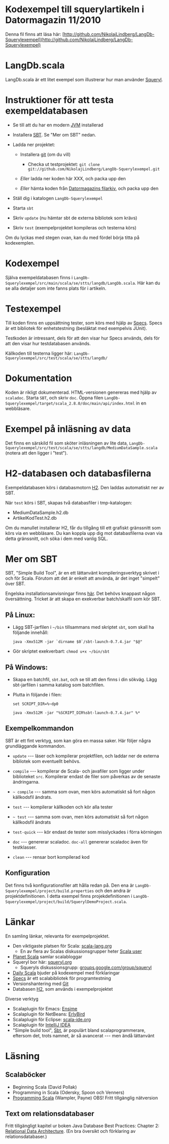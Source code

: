 # Kodexempel till squerylartikeln i Datormagazin 11/2010

Denna fil finns att läsa här:
[http://github.com/NikolajLindberg/LangDb-Squerylexempel](http://github.com/NikolajLindberg/LangDb-Squerylexempel)


# LangDb.scala 

LangDb.scala är ett litet exempel som illustrerar hur man
använder [Squeryl](http://squeryl.org).


# Instruktioner för att testa exempeldatabasen


* Se till att du har en modern [JVM](http://java.com) installerad
 
* Installera [SBT](http://code.google.com/p/simple-build-tool/). Se "Mer om SBT" nedan.

* Ladda ner projektet:
  * Installera [git](http://git-scm.com/) (om du vill)

      * Checka ut testprojektet: 
          ```git clone git://github.com/NikolajLindberg/LangDb-Squerylexempel.git```

  * _Eller_ ladda ner koden här XXX, och packa upp den
 
  * _Eller_ hämta koden från [Datormagazins filarkiv](http://www.datormagazin.se/filer/), och packa upp den

* Ställ dig i katalogen `LangDb-Squerylexempel`
* Starta `sbt`
* Skriv `update` (nu hämtar sbt de externa bibliotek som krävs)
* Skriv `test` (exempelprojektet kompileras och testerna körs)

Om du lyckas med stegen ovan, kan du med fördel börja titta på
kodexemplen.


# Kodexempel

Själva exempeldatabasen finns i
`LangDb-Squerylexempel/src/main/scala/se/stts/langdb/LangDb.scala`. Här
kan du se alla detaljer som inte fanns plats för i artikeln.


# Testexempel

Till koden finns en uppsättning tester, som körs med hjälp av
[Specs](http://code.google.com/p/specs/). Specs är ett bibliotek för
enhetstestning (besläktat med exempelvis JUnit). 

Testkoden är intressant, dels för att den visar hur Specs används,
dels för att den visar hur testdatabasen används.

Källkoden till testerna ligger här:
`LangDb-Squerylexempel/src/test/scala/se/stts/langdb/`


# Dokumentation 

Koden är rikligt dokumenterad. HTML-versionen genereras med hjälp av
`scaladoc`. Starta `SBT`, och skriv `doc`. Öppna filen
`LangDb-Squerylexempel/target/scala_2.8.0/doc/main/api/index.html` in en webbläsare.


# Exempel på inläsning av data

Det finns en särskild fil som sköter inläsningen av lite data,
`LangDb-Squerylexempel/src/test/scala/se/stts/langdb/MediumDataSample.scala`
(notera att den ligger i "test").


# H2-databasen och databasfilerna

Exempeldatabasen körs i databasmotorn
[H2](http://www.h2database.com/html/main.html). Den laddas automatiskt
ner av SBT.

När `test` körs i SBT, skapas två databasfiler i tmp-katalogen:

* MediumDataSample.h2.db
* ArtikelKodTest.h2.db

Om du manullet installerar H2, får du tillgång till ett grafiskt
gränssnitt som körs via en webbläsare. Du kan koppla upp dig mot
databasfilerna ovan via detta gränssnitt, och söka i dem med vanlig
SQL.


# Mer om SBT

SBT, "Simple Build Tool", är en ett lättanvänt kompileringsverktyg
skrivet i och för Scala. Förutom att det är enkelt att använda, är det
inget "simpelt" över SBT.

Engelska installationsanvisningar finns
[här](http://code.google.com/p/simple-build-tool/wiki/Setup). Det
behövs knappast någon översättning. Tricket är att skapa en exekverbar
batch/skalfil som kör SBT.

## På Linux: 

* Lägg SBT-jarfilen i `~/bin` tillsammans med skriptet `sbt`, som skall
   ha följande innehåll:

    ```java -Xmx512M -jar `dirname $0`/sbt-launch-0.7.4.jar "$@"```

* Gör skriptet exekverbart: `chmod u+x ~/bin/sbt`

## På Windows:

* Skapa en batchfil, `sbt.bat`, och se till att den finns i din
  sökväg. Lägg sbt-jarfilen i samma katalog som batchfilen.
* Plutta in följande i filen:

    ```set SCRIPT_DIR=%~dp0```

    ```java -Xmx512M -jar "%SCRIPT_DIR%sbt-launch-0.7.4.jar" %*```


## Exempelkommandon

SBT är ett fint verktyg, som kan göra en massa saker. Här följer några
grundläggande kommandon.

* `update` --- läser och kompilerar projektfilen, och laddar ner de
  externa bibliotek som eventuellt behövs.
* `compile` --- kompilerar de Scala- och javafiler som ligger under
  biblioteket `src`. Kompilerar endast de filer som påverkas av de
  senaste ändringarna.  
* `~ compile` --- samma som ovan, men körs automatiskt så fort någon källkodsfil
  ändrats.
* `test` --- kompilerar källkoden och kör alla tester
* `~ test` --- samma som ovan, men körs automatiskt så fort någon
  källkodsfil ändrats
* `test-quick` --- kör endast de tester som misslyckades i förra
  körningen

* `doc` --- genererar scaladoc. `doc-all` genererar scaladoc även för
  testklasser.
* `clean` --- rensar bort kompilerad kod


## Konfiguration

Det finns två konfigurationsfiler att hålla redan på. Den ena är
`LangDb-Squerylexempel/project/build.properties` och den andra är
projektdefinitionen. I detta exempel finns projekdefinitionen i
`LangDb-Squerylexempel/project/build/SquerylDemoProject.scala`.


# Länkar

En samling länkar, relevanta för exempelprojektet.

* Den viktigaste platsen för Scala:
  [scala-lang.org](http://scala-lang.org)
  * En av flera av Scalas diskussionsgrupper heter [Scala
    user](http://scala-programming-language.1934581.n4.nabble.com/Scala-User-f1934582.html)
* [Planet Scala](http://www.planetscala.com/) samlar scalabloggar
* Squeryl bor här: [squeryl.org](http://squeryl.org)
    * Squeryls diskussionsgrupp:
      [groups.google.com/group/squeryl](http://groups.google.com/group/squeryl?pli=1)
* [Daily Scala](http://daily-scala.blogspot.com/) bjuder på kodexempel
  med förklaringar
* [Specs](http://code.google.com/p/specs/) är ett scalabibliotek för
  programtestning
* Versionshantering med [Git](http://git-scm.com/)
* Databasen [H2](http://http://h2database.com), som används i
  exempelprojektet


Diverse verktyg

* Scalaplugin för Emacs:
  [Ensime](http://github.com/aemoncannon/ensime)
* Scalaplugin för NetBeans:
  [ErlyBird](http://sourceforge.net/projects/erlybird/files/)
* Scalaplugin för Eclipse: [scala-ide.org](http://www.scala-ide.org/)
* Scalaplugin för
  [IntelliJ IDEA](http://confluence.jetbrains.net/display/SCA/Getting+Started+with+IntelliJ+IDEA+Scala+Plugin)
* "Simple build tool",
   [Sbt](http://code.google.com/p/simple-build-tool/), är populärt
   bland scalaprogrammerare, eftersom det, trots namnet, är så
   avancerat --- men ändå lättanvänt



# Läsning


## Scalaböcker

* Beginning Scala (David Pollak)
* Programming in Scala (Odersky, Spoon och Venners)
* [Programming Scala](http://programming-scala.labs.oreilly.com/)
  (Wampler, Payne) OBS! Fritt tillgänglig nätversion


## Text om relationsdatabaser

Fritt tillgängligt kapitel ur boken Java Database Best Practices:
Chapter 2: [Relational Data
Architecture](http://oreilly.com/catalog/javadtabp/chapter/index.html). (En
bra översikt och förklaring av relationsdatabaser.)


